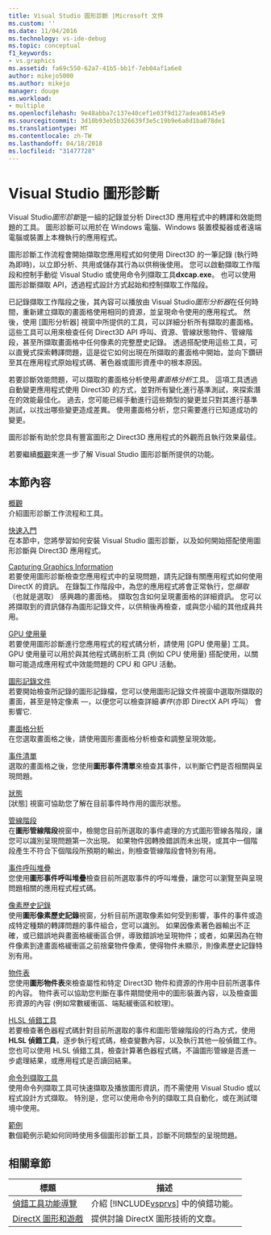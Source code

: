 ```yaml
---
title: Visual Studio 圖形診斷 |Microsoft 文件
ms.custom: ''
ms.date: 11/04/2016
ms.technology: vs-ide-debug
ms.topic: conceptual
f1_keywords:
- vs.graphics
ms.assetid: fa69c550-62a7-41b5-bb1f-7eb04af1a6e8
author: mikejo5000
ms.author: mikejo
manager: douge
ms.workload:
- multiple
ms.openlocfilehash: 9e48abba7c137e40cef1e03f9d127adea08145e9
ms.sourcegitcommit: 3d10b93eb5b326639f3e5c19b9e6a8d1ba078de1
ms.translationtype: MT
ms.contentlocale: zh-TW
ms.lasthandoff: 04/18/2018
ms.locfileid: "31477728"
---
```

# <a name="visual-studio-graphics-diagnostics"></a>Visual Studio 圖形診斷
Visual Studio*圖形診斷*是一組的記錄並分析 Direct3D 應用程式中的轉譯和效能問題的工具。 圖形診斷可以用於在 Windows 電腦、Windows 裝置模擬器或者遠端電腦或裝置上本機執行的應用程式。  
  
 圖形診斷工作流程會開始擷取您應用程式如何使用 Direct3D 的一筆記錄 (執行時為即時)，以立即分析、共用或儲存其行為以供稍後使用。 您可以啟動擷取工作階段和控制手動從 Visual Studio 或使用命令列擷取工具**dxcap.exe**。 也可以使用圖形診斷擷取 API，透過程式設計方式起始和控制擷取工作階段。  
  
 已記錄擷取工作階段之後，其內容可以播放由 Visual Studio*圖形分析器*在任何時間，重新建立擷取的畫面格使用相同的資源，並呈現命令使用的應用程式。 然後，使用 [圖形分析器] 視窗中所提供的工具，可以詳細分析所有擷取的畫面格。 這些工具可以用來檢查任何 Direct3D API 呼叫、資源、管線狀態物件、管線階段，甚至所擷取畫面格中任何像素的完整歷史記錄。 透過搭配使用這些工具，可以直覺式探索轉譯問題，這是從它如何出現在所擷取的畫面格中開始，並向下鑽研至其在應用程式原始程式碼、著色器或圖形資產中的根本原因。  
  
 若要診斷效能問題，可以擷取的畫面格分析使用*畫面格分析*工具。 這項工具透過自動變更應用程式使用 Direct3D 的方式，並對所有變化進行基準測試，來探索潛在的效能最佳化。 過去，您可能已經手動進行這些類型的變更並只對其進行基準測試，以找出哪些變更造成差異。 使用畫面格分析，您只需要進行已知道成功的變更。  
  
 圖形診斷有助於您具有豐富圖形之 Direct3D 應用程式的外觀而且執行效果最佳。  
  
 若要繼續[概觀](overview-of-visual-studio-graphics-diagnostics.md)來進一步了解 Visual Studio 圖形診斷所提供的功能。  
  
## <a name="in-this-section"></a>本節內容  
 [概觀](overview-of-visual-studio-graphics-diagnostics.md)  
 介紹圖形診斷工作流程和工具。  
  
 [快速入門](getting-started-with-visual-studio-graphics-diagnostics.md)  
 在本節中，您將學習如何安裝 Visual Studio 圖形診斷，以及如何開始搭配使用圖形診斷與 Direct3D 應用程式。  
  
 [Capturing Graphics Information](capturing-graphics-information.md)  
 若要使用圖形診斷檢查您應用程式中的呈現問題，請先記錄有關應用程式如何使用 DirectX 的資訊。 在錄製工作階段中，為您的應用程式將會正常執行，您*擷取*（也就是選取） 感興趣的畫面格。 擷取包含如何呈現畫面格的詳細資訊。 您可以將擷取到的資訊儲存為圖形記錄文件，以供稍後再檢查，或與您小組的其他成員共用。  
  
 [GPU 使用量](gpu-usage.md)  
 若要使用圖形診斷進行您應用程式的程式碼分析，請使用 [GPU 使用量] 工具。 GPU 使用量可以用於與其他程式碼剖析工具 (例如 CPU 使用量) 搭配使用，以關聯可能造成應用程式中效能問題的 CPU 和 GPU 活動。  
  
 [圖形記錄文件](graphics-log-document.md)  
 若要開始檢查所記錄的圖形記錄檔，您可以使用圖形記錄文件視窗中選取所擷取的畫面，甚至是特定像素 —，以便您可以檢查詳細*事件*(亦即 DirectX API 呼叫） 會影響它.  
  
 [畫面格分析](graphics-frame-analysis.md)  
 在您選取畫面格之後，請使用圖形畫面格分析檢查和調整呈現效能。  
  
 [事件清單](graphics-event-list.md)  
 選取的畫面格之後，您使用**圖形事件清單**來檢查其事件，以判斷它們是否相關與呈現問題。  
  
 [狀態](graphics-state.md)  
 [狀態] 視窗可協助您了解在目前事件時作用的圖形狀態。  
  
 [管線階段](graphics-pipeline-stages.md)  
 在**圖形管線階段**視窗中，檢閱您目前所選取的事件處理的方式圖形管線各階段，讓您可以識別呈現問題第一次出現。 如果物件因轉換錯誤而未出現，或其中一個階段產生不符合下個階段所預期的輸出，則檢查管線階段會特別有用。  
  
 [事件呼叫堆疊](graphics-event-call-stack.md)  
 您使用**圖形事件呼叫堆疊**檢查目前所選取事件的呼叫堆疊，讓您可以瀏覽至與呈現問題相關的應用程式程式碼。  
  
 [像素歷史記錄](graphics-pixel-history.md)  
 使用**圖形像素歷史記錄**視窗，分析目前所選取像素如何受到影響，事件的事件或造成特定種類的轉譯問題的事件組合，您可以識別。 如果因像素著色器輸出不正確，或已錯誤地與畫面格緩衝區合併，導致錯誤地呈現物件；或者，如果因為在物件像素到達畫面格緩衝區之前捨棄物件像素，使得物件未顯示，則像素歷史記錄特別有用。  
  
 [物件表](graphics-object-table.md)  
 您使用**圖形物件表**來檢查屬性和特定 Direct3D 物件和資源的作用中目前所選事件的內容。 物件表可以協助您判斷在事件期間使用中的圖形裝置內容，以及檢查圖形資源的內容 (例如常數緩衝區、端點緩衝區和紋理)。  
  
 [HLSL 偵錯工具](hlsl-shader-debugger.md)  
 若要檢查著色器程式碼針對目前所選取的事件和圖形管線階段的行為方式，使用**HLSL 偵錯工具**，逐步執行程式碼，檢查變數內容，以及執行其他一般偵錯工作。 您也可以使用 HLSL 偵錯工具，檢查計算著色器程式碼，不論圖形管線是否進一步處理結果，或應用程式是否讀回結果。  
  
 [命令列擷取工具](command-line-capture-tool.md)  
 使用命令列擷取工具可快速擷取及播放圖形資訊，而不需使用 Visual Studio 或以程式設計方式擷取。 特別是，您可以使用命令列的擷取工具自動化，或在測試環境中使用。  
  
 [範例](graphics-diagnostics-examples.md)  
 數個範例示範如何同時使用多個圖形診斷工具，診斷不同類型的呈現問題。  
  
## <a name="related-sections"></a>相關章節  
  
|標題|描述|  
|-----------|-----------------|  
|[偵錯工具功能導覽](../debugging-in-visual-studio.md)|介紹 [!INCLUDE[vsprvs](../../code-quality/includes/vsprvs_md.md)] 中的偵錯功能。|  
|[DirectX 圖形和遊戲](http://go.microsoft.com/fwlink/?LinkId=256498)|提供討論 DirectX 圖形技術的文章。|